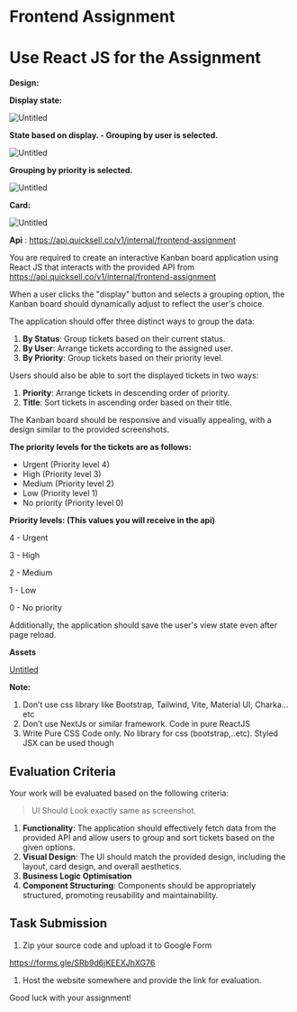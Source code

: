 # Frontend Assignment

# **Use React JS for the Assignment**

**Design:** 

**Display state:** 

![Untitled](https://s3-us-west-2.amazonaws.com/secure.notion-static.com/e1a13657-9dc2-496d-a5c7-b27be15e9fe0/Untitled.png)

**State based on display. - Grouping by user is selected.**

![Untitled](https://s3-us-west-2.amazonaws.com/secure.notion-static.com/de6f9ade-433a-4185-a6df-4d396ea8be2d/Untitled.png)

**Grouping by priority is selected.**

![Untitled](https://s3-us-west-2.amazonaws.com/secure.notion-static.com/2f8e52ba-2b96-40e8-be6a-34e25dd240eb/Untitled.png)

**Card:**

![Untitled](https://s3-us-west-2.amazonaws.com/secure.notion-static.com/896834d4-fe3d-4db5-bd76-29049439b0cb/Untitled.png)

**Api** :  https://api.quicksell.co/v1/internal/frontend-assignment 

You are required to create an interactive Kanban board application using React JS that interacts with the provided API from  https://api.quicksell.co/v1/internal/frontend-assignment

When a user clicks the "display" button and selects a grouping option, the Kanban board should dynamically adjust to reflect the user's choice.

The application should offer three distinct ways to group the data:

1. **By Status**: Group tickets based on their current status.
2. **By User**: Arrange tickets according to the assigned user.
3. **By Priority**: Group tickets based on their priority level.

Users should also be able to sort the displayed tickets in two ways:

1. **Priority**: Arrange tickets in descending order of priority.
2. **Title**: Sort tickets in ascending order based on their title.

The Kanban board should be responsive and visually appealing, with a design similar to the provided screenshots. 

**The priority levels for the tickets are as follows:**

- Urgent (Priority level 4)
- High (Priority level 3)
- Medium (Priority level 2)
- Low (Priority level 1)
- No priority (Priority level 0)

**Priority levels: (This values you will receive in the api)**

4 - Urgent

3 - High

2 - Medium

1 - Low

0 - No priority

Additionally, the application should save the user's view state even after page reload.

**Assets**

[Untitled](https://prod-files-secure.s3.us-west-2.amazonaws.com/867c6222-5e73-49fb-b21f-a276ba2d258b/76bcb3fe-d025-4ad4-9247-e38c2935b859/Untitled.zip)

**Note:** 

1. Don’t use css library like Bootstrap, Tailwind, Vite, Material UI, Charka…etc
2. Don’t use NextJs or similar framework. Code in pure ReactJS
3. Write Pure CSS Code only. No library for css (bootstrap,..etc). Styled JSX can be used though

## **Evaluation Criteria**

Your work will be evaluated based on the following criteria:

> UI Should Look exactly same as screenshot.
> 
1. **Functionality**: The application should effectively fetch data from the provided API and allow users to group and sort tickets based on the given options.
2. **Visual Design**: The UI should match the provided design, including the layout, card design, and overall aesthetics.
3. **Business Logic Optimisation**
4. **Component Structuring**: Components should be appropriately structured, promoting reusability and maintainability.

## **Task Submission**

1. Zip your source code and upload it to Google Form 

https://forms.gle/SRb9d6jKEEXJhXG76

1. Host the website somewhere and provide the link for evaluation.

Good luck with your assignment!
